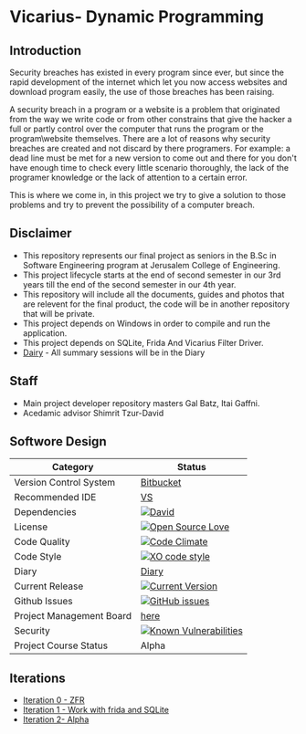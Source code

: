 # Vicarius- Dynamic Programming

## Introduction
Security breaches has existed in every program since ever, but since the rapid development of the internet which let you
now access websites and download program easily, the use of those breaches has been raising.

A security breach in a program or a website is a problem that originated from the way we write code or from other constrains
that give the hacker a full or partly control over the computer that runs the program or the program\website themselves.
There are a lot of reasons why security breaches are created and not discard by there programers. For example:
a dead line must be met for a new version to come out and there for you don't have enough time to check every little scenario 
thoroughly, the lack of the programer knowledge or the lack of attention to a certain error.

This is where we come in, in this project we try to give a solution to those problems and try to prevent the possibility of a computer breach.

## Disclaimer
* This repository represents our final project as seniors in the B.Sc in Software Engineering program at Jerusalem College of Engineering.
* This project lifecycle starts at the end of second semester in our 3rd years till the end of the second semester in our 4th year.
* This repository will include all the documents, guides and photos that are relevent for the final product, the code will be in another repository that will be private.
* This project depends on Windows in order to compile and run the application.
* This project depends on SQLite, Frida And Vicarius Filter Driver.
* [Dairy](https://github.com/batz91/Dynamic-Analysis--Final-Project-JCE/wiki/Diary) - All summary sessions will be in the Diary

## Staff
* Main project developer repository masters
Gal Batz, Itai Gaffni.
* Acedamic advisor Shimrit Tzur-David

## Softwore Design
| Category  | Status |
| ------------- | ------------- |
| Version Control System | [Bitbucket](https://bitbucket.org)  |
| Recommended IDE  | [VS](https://visualstudio.github.com/) |
| Dependencies | [![David](https://img.shields.io/david/dev/idleberg/vscode-badges.svg?style=flat-square)](https://david-dm.org/batz91/Dynamic-Analysis--Final-Project-JCE?type=dev) |
| License | [![Open Source Love](https://badges.frapsoft.com/os/mit/mit.svg?v=102)](https://github.com/ellerbrock/open-source-badge/) |
| Code Quality | [![Code Climate](https://codeclimate.com/github/batz91/Dynamic-Analysis--Final-Project-JCE.svg)](https://codeclimate.com/github/jce-il/batz91/Dynamic-Analysis--Final-Project-JCE) |
| Code Style | [![XO code style](https://img.shields.io/badge/code_style-XO-5ed9c7.svg)](https://www.codacy.com/app/batz91/vicarius-final/dashboard) |
| Diary | [Diary](https://github.com/batz91/Dynamic-Analysis--Final-Project-JCE/wiki/Diary)
| Current Release | [![Current Version](https://img.shields.io/github/release/batz91/Dynamic-Analysis--Final-Project-JCE.svg?style=flat)](https://github.com/batz91/Dynamic-Analysis--Final-Project-JCE/releases) |
| Github Issues | [![GitHub issues](https://img.shields.io/github/issues/batz91/Dynamic-Analysis--Final-Project-JCE.svg?style=flat)](https://github.com/batz91/Dynamic-Analysis--Final-Project-JCE/issues) |
| Project Management Board| [here](https://github.com/batz91/Dynamic-Analysis--Final-Project-JCE/projects/1) |
| Security | [![Known Vulnerabilities](https://snyk.io/test/github/batz91/Dynamic-Analysis--Final-Project-JCE/badge.svg)](https://snyk.io/test/github/batz91/Dynamic-Analysis--Final-Project-JCE) |
| Project Course Status | Alpha |

## Iterations
* [Iteration 0 - ZFR](../../wiki/Iteration-ZFR)
* [Iteration 1 - Work with frida and SQLite](../../wiki/Iteration-1-----Work-with-frida-and-SQLite)
* [Iteration 2- Alpha](../../wiki/Iteration-2---Alpha)
